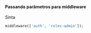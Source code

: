 #### Passando parâmetros para middleware
Sinta
```php
middleware(['auth', 'roles:admin']);
```
<!--stackedit_data:
eyJoaXN0b3J5IjpbLTE4MzU0MzU2MzVdfQ==
-->